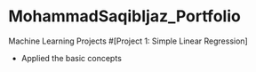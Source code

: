 # MohammadSaqibIjaz_Portfolio
Machine Learning Projects
#[Project 1: Simple Linear Regression]
* Applied the basic concepts 
